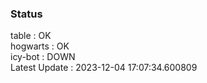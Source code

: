 ### Status


table : OK  
hogwarts : OK  
icy-bot : DOWN  
Latest Update : 2023-12-04 17:07:34.600809
